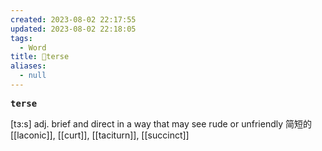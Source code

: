 ```yaml
---
created: 2023-08-02 22:17:55
updated: 2023-08-02 22:18:05
tags:
  - Word
title: 📖terse
aliases:
  - null
---
```


<pre><strong>terse</strong></pre>
[tɜ:s]
adj. brief and direct in a way that may see rude or unfriendly 简短的
[[laconic]], [[curt]], [[taciturn]], [[succinct]]
